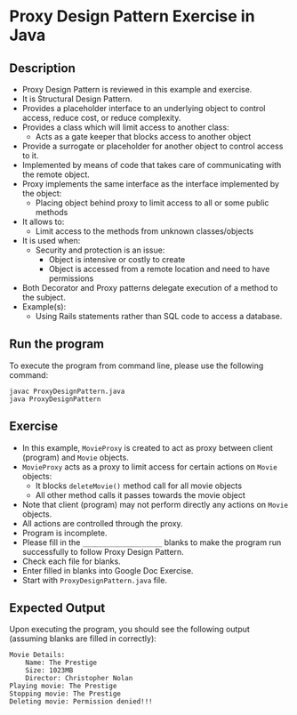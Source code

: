 # Proxy Design Pattern Exercise in Java

## Description
* Proxy Design Pattern is reviewed in this example and exercise.
* It is Structural Design Pattern.
* Provides a placeholder interface to an underlying object to control access, reduce cost, or reduce complexity.
* Provides a class which will limit access to another class:
  * Acts as a gate keeper that blocks access to another object
* Provide a surrogate or placeholder for another object to control access to it.
* Implemented by means of code that takes care of communicating with the remote object.
* Proxy implements the same interface as the interface implemented by the object:
  * Placing object behind proxy to limit access to all or some public methods
* It allows to:
  * Limit access to the methods from unknown classes/objects
* It is used when:
  * Security and protection is an issue:
    * Object is intensive or costly to create
    * Object is accessed from a remote location and need to have permissions
* Both Decorator and Proxy patterns delegate execution of a method to the subject.
* Example(s):
  * Using Rails statements rather than SQL code to access a database.

## Run the program
To execute the program from command line, please use the following command:

```
javac ProxyDesignPattern.java
java ProxyDesignPattern
```

## Exercise
* In this example, `MovieProxy` is created to act as proxy between client (program) and `Movie` objects.
* `MovieProxy` acts as a proxy to limit access for certain actions on `Movie` objects:
  * It blocks `deleteMovie()` method call for all movie objects
  * All other method calls it passes towards the movie object
* Note that client (program) may not perform directly any actions on `Movie` objects.
* All actions are controlled through the proxy.
* Program is incomplete.
* Please fill in the `____________________`  blanks to make the program run successfully to follow Proxy Design Pattern.
* Check each file for blanks.
* Enter filled in blanks into Google Doc Exercise.
* Start with `ProxyDesignPattern.java` file.

## Expected Output
Upon executing the program, you should see the following output (assuming blanks are filled in correctly):

```
Movie Details:
    Name: The Prestige
    Size: 1023MB
    Director: Christopher Nolan
Playing movie: The Prestige
Stopping movie: The Prestige
Deleting movie: Permission denied!!!
```
